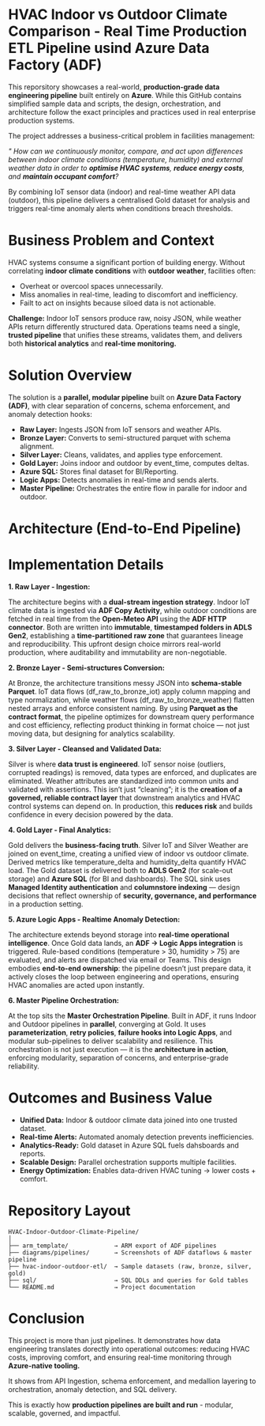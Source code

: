 # HVAC Indoor vs Outdoor Climate Comparison - Real Time Production ETL Pipeline usind Azure Data Factory (ADF)

This reporsitory showcases a real-world, **production-grade data engineering pipeline** built entirely on **Azure**. While this GitHub contains simplified sample data and scripts, the design, orchestration, and architecture follow the exact principles and practices used in real enterprise production systems.

The project addresses a business-critical problem in facilities management:

_" How can we continuously monitor, compare, and act upon differences between indoor climate conditions (temperature, humidity) and external weather data in order to **optimise HVAC systems**, **reduce energy costs**, and **maintain occupant comfort**?_

By combining IoT sensor data (indoor) and real-time weather API data (outdoor), this pipeline delivers a centralised Gold dataset for analysis and triggers real-time anomaly alerts when conditions breach thresholds.

# Business Problem and Context

HVAC systems consume a significant portion of building energy. Without correlating **indoor climate conditions** with **outdoor weather**, facilities often: 

- Overheat or overcool spaces unnecessarily.
- Miss anomalies in real-time, leading to discomfort and inefficiency.
- Failt to act on insights because siloed data is not actionable.

**Challenge:** Indoor IoT sensors produce raw, noisy JSON, while weather APIs return differently structured data. Operations teams need a single, **trusted pipeline** that unifies these streams, validates them, and delivers both **historical analytics** and **real-time monitoring.**

# Solution Overview

The solution is a **parallel, modular pipeline** built on **Azure Data Factory (ADF)**, with clear separation of concerns, schema enforcement, and anomaly detection hooks:

- **Raw Layer:** Ingests JSON from IoT sensors and weather APIs.
- **Bronze Layer:** Converts to semi-structured parquet with schema alignment.
- **Silver Layer:** Cleans, validates, and applies type enforcement.
- **Gold Layer:** Joins indoor and outdoor by event_time, computes deltas.
- **Azure SQL:** Stores final dataset for BI/Reporting.
- **Logic Apps:** Detects anomalies in real-time and sends alerts.
- **Master Pipeline:** Orchestrates the entire flow in paralle for indoor and outdoor.

# Architecture (End-to-End Pipeline)





# Implementation Details

**1. Raw Layer - Ingestion:**

The architecture begins with a **dual-stream ingestion strategy**. Indoor IoT climate data is ingested via **ADF Copy Activity**, while outdoor conditions are fetched in real time from the **Open-Meteo API** using the **ADF HTTP connector**. Both are written into **immutable**, **timestamped folders in ADLS Gen2**, establishing a **time-partitioned raw zone** that guarantees lineage and reproducibility. This upfront design choice mirrors real-world production, where auditability and immutability are non-negotiable.

**2. Bronze Layer - Semi-structures Conversion:**

At Bronze, the architecture transitions messy JSON into **schema-stable Parquet**. IoT data flows (df_raw_to_bronze_iot) apply column mapping and type normalization, while weather flows (df_raw_to_bronze_weather) flatten nested arrays and enforce consistent naming. By using **Parquet as the contract format**, the pipeline optimizes for downstream query performance and cost efficiency, reflecting product thinking in format choice — not just moving data, but designing for analytics scalability.

**3. Silver Layer - Cleansed and Validated Data:**

Silver is where **data trust is engineered**. IoT sensor noise (outliers, corrupted readings) is removed, data types are enforced, and duplicates are eliminated. Weather attributes are standardized into common units and validated with assertions. This isn’t just “cleaning”; it is the **creation of a governed, reliable contract layer** that downstream analytics and HVAC control systems can depend on. In production, this **reduces risk** and builds confidence in every decision powered by the data.

**4. Gold Layer - Final Analytics:**

Gold delivers the **business-facing truth**. Silver IoT and Silver Weather are joined on event_time, creating a unified view of indoor vs outdoor climate. Derived metrics like temperature_delta and humidity_delta quantify HVAC load. The Gold dataset is delivered both to **ADLS Gen2** (for scale-out storage) and **Azure SQL** (for BI and dashboards). The SQL sink uses **Managed Identity authentication** and **columnstore indexing** — design decisions that reflect ownership of **security, governance, and performance** in a production setting.
                 
**5. Azure Logic Apps - Realtime Anomaly Detection:**

The architecture extends beyond storage into **real-time operational intelligence**. Once Gold data lands, an **ADF → Logic Apps integration** is triggered. Rule-based conditions (temperature > 30, humidity > 75) are evaluated, and alerts are dispatched via email or Teams. This design embodies **end-to-end ownership**: the pipeline doesn’t just prepare data, it actively closes the loop between engineering and operations, ensuring HVAC anomalies are acted upon instantly.

**6. Master Pipeline Orchestration:**

At the top sits the **Master Orchestration Pipeline**. Built in ADF, it runs Indoor and Outdoor pipelines in **parallel**, converging at Gold. It uses **parameterization**, **retry policies**, **failure hooks into Logic Apps**, and modular sub-pipelines to deliver scalability and resilience. This orchestration is not just execution — it is the **architecture in action**, enforcing modularity, separation of concerns, and enterprise-grade reliability.

# Outcomes and Business Value

- **Unified Data:** Indoor & outdoor climate data joined into one trusted dataset.
- **Real-time Alerts:** Automated anomaly detection prevents inefficiencies.
- **Analytics-Ready:** Gold dataset in Azure SQL fuels dahsboards and reports.
- **Scalable Design:** Parallel orchestration supports multiple facilities.
- **Energy Optimization:** Enables data-driven HVAC tuning -> lower costs + comfort.

# Repository Layout
```
HVAC-Indoor-Outdoor-Climate-Pipeline/
│
├── arm_template/             → ARM export of ADF pipelines
├── diagrams/pipelines/       → Screenshots of ADF dataflows & master pipeline
├── hvac-indoor-outdoor-etl/  → Sample datasets (raw, bronze, silver, gold)
├── sql/                      → SQL DDLs and queries for Gold tables
└── README.md                 → Project documentation

```
# Conclusion

This project is more than just pipelines. It demonstrates how data engineering translates dorectly into operational outcomes: reducing HVAC costs, improving comfort, and ensuring real-time monitoring through **Azure-native tooling.**

It shows from API Ingestion, schema enforcement, and medallion layering to orchestration, anomaly detection, and SQL delivery.

This is exactly how **production pipelines are built and run** - modular, scalable, governed, and impactful.
